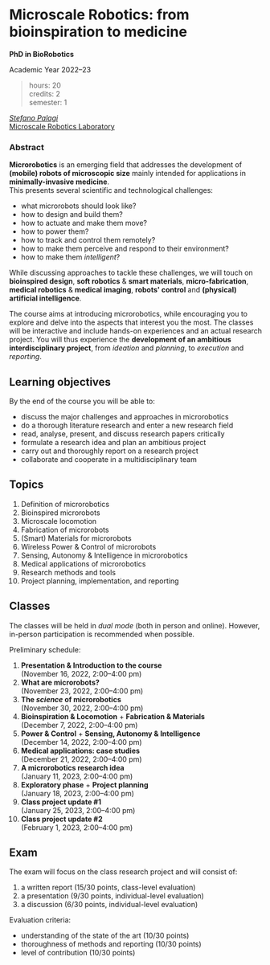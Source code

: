 # Microscale Robotics: from bioinspiration to medicine
**PhD in BioRobotics**

Academic Year 2022&ndash;23

> hours: 20  
> credits: 2<!-- commitment: 50h = 20h classes + 30h activities -->  
> semester: 1

[_Stefano Palagi_](https://www.santannapisa.it/en/stefano-palagi)  
[Microscale Robotics Laboratory](https://www.santannapisa.it/en/institute/biorobotics/microscale-robotics-laboratory)



### **Abstract**

**Microrobotics** is an emerging field that addresses the development of **(mobile) robots of microscopic size**  mainly intended for applications in **minimally-invasive medicine**.  
This presents several scientific and technological challenges: 
- what microrobots should look like?
- how to design and build them?
- how to actuate and make them move? 
- how to power them? 
- how to track and control them remotely?
- how to make them perceive and respond to their environment?
- how to make them _intelligent_?

While discussing approaches to tackle these challenges, we will touch on **bioinspired design**, **soft robotics** & **smart materials**, **micro-fabrication**, **medical robotics** & **medical imaging**, **robots' control** and **(physical) artificial intelligence**.

The course aims at introducing microrobotics, while encouraging you to explore and delve into the aspects that interest you the most.
The classes will be interactive and include hands-on experiences and an actual research project.
You will thus experience the **development of an ambitious interdisciplinary project**, from _ideation_ and _planning_, to _execution_ and _reporting_.

<!-- [![Binder](https://mybinder.org/badge_logo.svg)](https://mybinder.org/v2/gh/stefanopalagi-sssa/microrobot-course/HEAD) -->



## Learning objectives

By the end of the course you will be able to:

* discuss the major challenges and approaches in microrobotics 
* do a thorough literature research and enter a new research field
* read, analyse, present, and discuss research papers critically
* formulate a research idea and plan an ambitious project
* carry out and thoroughly report on a research project
* collaborate and cooperate in a multidisciplinary team



## Topics

1. Definition of microrobotics
2. Bioinspired microrobots
3. Microscale locomotion
4. Fabrication of microrobots
5. (Smart) Materials for microrobots
6. Wireless Power & Control of microrobots
7. Sensing, Autonomy & Intelligence in microrobotics
8. Medical applications of microrobotics
9. Research methods and tools
10. Project planning, implementation, and reporting



## Classes

The classes will be held in _dual mode_ (both in person and online).
However, in-person participation is recommended when possible.

Preliminary schedule:

1. **Presentation & Introduction to the course**  
   (November 16, 2022, 2:00&ndash;4:00&nbsp;pm)
2. **What are microrobots?**  
   (November 23, 2022, 2:00&ndash;4:00&nbsp;pm)
3. **The _science_ of microrobotics**  
   (November 30, 2022, 2:00&ndash;4:00&nbsp;pm)
4. **Bioinspiration & Locomotion** + **Fabrication & Materials**  
   (December 7, 2022, 2:00&ndash;4:00&nbsp;pm)
5. **Power & Control** + **Sensing, Autonomy & Intelligence**  
   (December 14, 2022, 2:00&ndash;4:00&nbsp;pm)
6. **Medical applications: case studies**  
   (December 21, 2022, 2:00&ndash;4:00&nbsp;pm)
7. **A microrobotics research idea**  
   (January 11, 2023, 2:00&ndash;4:00&nbsp;pm)
8. **Exploratory phase** + **Project planning**  
   (January 18, 2023, 2:00&ndash;4:00&nbsp;pm)
9. **Class project update #1**  
   (January 25, 2023, 2:00&ndash;4:00&nbsp;pm)
10. **Class project update #2**  
   (February 1, 2023, 2:00&ndash;4:00&nbsp;pm)



## Exam

The exam will focus on the class research project and will consist of:

1. a written report (15/30 points, class-level evaluation)
2. a presentation (9/30 points, individual-level evaluation)
3. a discussion (6/30 points, individual-level evaluation)

Evaluation criteria:

* understanding of the state of the art (10/30 points)
* thoroughness of methods and reporting (10/30 points)
* level of contribution (10/30 points) 